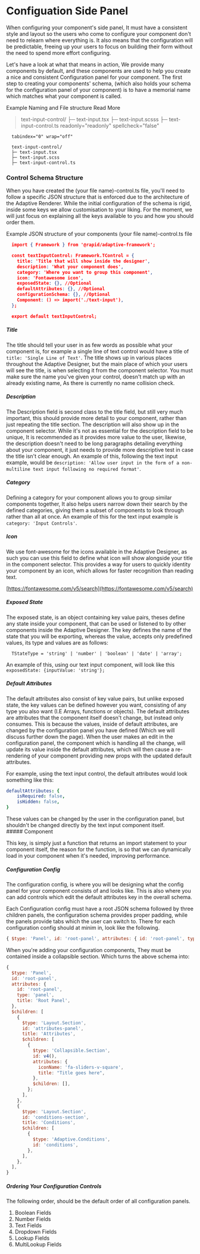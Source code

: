 # Configuation Side Panel

When configuring your component's side panel, It must have a consistent style and layout so the users who come to configure your component don't need to relearn where everything is. It also means that the configuration will be predictable, freeing up your users to focus on building their form without the need to spend more effort configuring.

Let's have a look at what that means in action, We provide many components by default, and these components are used to help you create a nice and consistent Configuration panel for your component. The first step to creating your components' schema, (which also holds your schema for the configuration panel of your component) is to have a memorial name which matches what your component is called.

<p class="callout info">Example Naming and File structure Read More</p>


>text-input-control/ ├─ text-input.tsx ├─ text-input.scsss ├─ text-input-control.ts
      readonly="readonly" spellcheck="false"
      
      tabindex="0" wrap="off"
```
  text-input-control/
  ├─ text-input.tsx
  ├─ text-input.scss
  ├─ text-input-control.ts
```

### Control Schema Structure

When you have created the (your file name)-control.ts file, you'll need to follow a specific JSON structure that is enforced due to the architecture of the Adaptive Renderer. While the initial configuration of the schema is rigid, inside some keys we allow customisation to your liking. For the moment, we will just focus on explaining all the keys available to you and how you should order them.

<p class="callout info">Example JSON structure of your components (your file name)-control.ts file</p>

```JSON
  import { Framework } from '@rapid/adaptive-framework';

  const textInputControl: Framework.TControl = {
    title: 'Title that will show inside the designer',
    description: 'What your component does',
    category: 'Where you want to group this component',
    icon: 'Fontawesome icon',
    exposedState: {}, //Optional
    defaultAttributes: {}, //Optional
    configurationSchema: {}, //Optional
    Component: () => import('./text-input'),
  };

  export default textInputControl;
```

##### Title

The title should tell your user in as few words as possible what your component is, for example a single line of text control would have a title of `title: 'Single Line of Text'`. The title shows up in various places throughout the Adaptive Designer, but the main place of which your users will see the title, is when selecting it from the component selector. You must make sure the name you've given your control, doesn't match up with an already existing name, As there is currently no name collision check.

##### Description

The Description field is second class to the title field, but still very much important, this should provide more detail to your component, rather than just repeating the title section. The description will also show up in the component selector. While it's not as essential for the description field to be unique, It is recommended as it provides more value to the user, likewise, the description doesn't need to be long paragraphs detailing everything about your component, it just needs to provide more descriptive test in case the title isn't clear enough. An example of this, following the text input example, would be `description: 'Allow user input in the form of a non-multiline text input following no required format'`.

##### Category

Defining a category for your component allows you to group similar components together, It also helps users narrow down their search by the defined categories, giving them a subset of components to look through rather than all at once. An example of this for the text input example is `category: 'Input Controls'`.

##### Icon

We use font-awesome for the icons available in the Adaptive Designer, as such you can use this field to define what icon will show alongside your title in the component selector. This provides a way for users to quickly identity your component by an icon, which allows for faster recognition than reading text.

[https://fontawesome.com/v5/search](https://fontawesome.com/v5/search)

##### Exposed State

The exposed state, is an object containing key value pairs, theses define any state inside your component, that can be used or listened to by other components inside the Adaptive Designer. The key defines the name of the state that you will be exporting, whereas the value, accepts only predefined values, its type and values are as follows:

```Nginx
  TStateType = 'string' | 'number' | 'boolean' | 'date' | 'array';
```

An example of this, using our text input component, will look like this `exposedState: {inputValue: 'string'};`

##### Default Attributes

The default attributes also consist of key value pairs, but unlike exposed state, the key values can be defined however you want, consisting of any type you also want (I.E Arrays, functions or objects). The default attributes are attributes that the component itself doesn't change, but instead only consumes. This is because the values, inside of default attributes, are changed by the configuration panel you have defined (Which we will discuss further down the page). When the user makes an edit in the configuration panel, the component which is handling all the change, will update its value inside the default attributes, which will then cause a re-rendering of your component providing new props with the updated default attributes.

For example, using the text input control, the default attributes would look something like this:

```YAML
defaultAttributes: {
	isRequired: false,
  	isHidden: false,
}
```

<div id="bkmrk-these-values-can-be-">These values can be changed by the user in the configuration panel, but shouldn't be changed directly by the text input component itself.</div>##### Component

This key, is simply just a function that returns an import statement to your component itself, the reason for the function, is so that we can dynamically load in your component when it's needed, improving performance.

##### Configuration Config

The configuration config, is where you will be designing what the config panel for your component consists of and looks like. This is also where you can add controls which edit the default attributes key in the overall schema.

Each Configuration config must have a root JSON schema followed by three children panels, the configuration schema provides proper padding, while the panels provide tabs which the user can switch to. There for each configuration config should at minim in, look like the following.

```js
{ $type: 'Panel', id: 'root-panel', attributes: { id: 'root-panel', type: 'panel', title: 'Root Panel', }, $children: [{ $type: 'Layout.Section', id: 'attributes-panel', title: 'Attributes', $children: [], }, { $type: 'Layout.Section', id: 'conditions-section', title: 'Conditions', $children: [{ $type: 'Adaptive.Conditions', id: 'conditions', },], },] }
```

When you're adding your configuration components, They must be contained inside a collapsible section. Which turns the above schema into:

```js
{
  $type: 'Panel',
  id: 'root-panel',
  attributes: {
    id: 'root-panel',
    type: 'panel',
    title: 'Root Panel',
  },
  $children: [
    {
      $type: 'Layout.Section',
      id: 'attributes-panel',
      title: 'Attributes',
      $children: [
      	{
          $type: 'Collapsible.Section',
          id: v4(),
          attributes: {
            iconName: 'fa-sliders-v-square',
            title: "Title goes here",
          },
          $children: [],
        };
      ],
    },
    {
      $type: 'Layout.Section',
      id: 'conditions-section',
      title: 'Conditions',
      $children: [
        {
          $type: 'Adaptive.Conditions',
          id: 'conditions',
        },
      ],
    },
  ],
}
```

##### Ordering Your Configuration Controls

The following order, should be the default order of all configuration panels.

1. Boolean Fields
2. Number Fields
3. Text Fields
4. Dropdown Fields
5. Lookup Fields
6. MultiLookup Fields